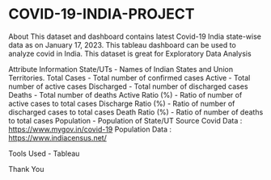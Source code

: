 # COVID-19-INDIA-PROJECT
About
This dataset and dashboard contains latest Covid-19 India state-wise data as on January 17, 2023. This tableau dashboard can be used to analyze covid in India.
This dataset is great for Exploratory Data Analysis

Attribute Information
State/UTs - Names of Indian States and Union Territories.
Total Cases - Total number of confirmed cases
Active - Total number of active cases
Discharged - Total number of discharged cases
Deaths - Total number of deaths
Active Ratio (%) - Ratio of number of active cases to total cases
Discharge Ratio (%) - Ratio of number of discharged cases to total cases
Death Ratio (%) - Ratio of number of deaths to total cases
Population - Population of State/UT
Source
Covid Data : https://www.mygov.in/covid-19
Population Data : https://www.indiacensus.net/

Tools Used - Tableau 


Thank You
